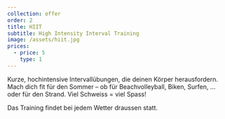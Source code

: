 ```yaml
---
collection: offer
order: 2
title: HIIT
subtitle: High Intensity Interval Training
image: /assets/hiit.jpg
prices:
  - price: 5
    type: 1
---
```


Kurze, hochintensive Intervallübungen, die deinen Körper herausfordern. Mach dich fit für den Sommer – ob für
Beachvolleyball, Biken, Surfen, … oder für den Strand. Viel Schweiss = viel Spass!

Das Training findet bei jedem Wetter draussen statt.
